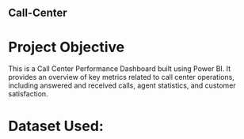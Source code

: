 ## Call-Center
# Project Objective
This is a Call Center Performance Dashboard built using Power BI. It provides an overview of key metrics related to call center operations, including answered and received calls, agent statistics, and customer satisfaction.

# Dataset Used:

